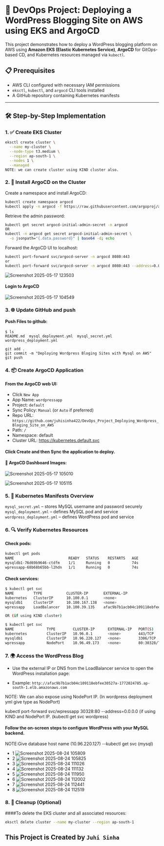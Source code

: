 # 🚀 DevOps Project: Deploying a WordPress Blogging Site on AWS using EKS and ArgoCD

This project demonstrates how to deploy a WordPress blogging platform on AWS using **Amazon EKS (Elastic Kubernetes Service)**, **ArgoCD** for GitOps-based CD, and Kubernetes resources managed via `kubectl`.

## 📋 Prerequisites

- AWS CLI configured with necessary IAM permissions  
- `eksctl`, `kubectl`, and `argocd` CLI tools installed  
- A GitHub repository containing Kubernetes manifests  

---

## 🛠️ Step-by-Step Implementation

### 1. ✅ Create EKS Cluster

```bash
eksctl create cluster \
  --name my-cluster \
  --node-type t3.medium \
  --region ap-south-1 \
  --nodes 1 \
  --managed
NOTE: we can create cluster using KIND cluster also.
```

### 2. 🚀 Install ArgoCD on the Cluster
Create a namespace and install ArgoCD:
``` bash
kubectl create namespace argocd
kubectl apply -n argocd -f https://raw.githubusercontent.com/argoproj/argo-cd/stable/manifests/install.yaml
```
Retrieve the admin password:
```bash
kubectl get secret argocd-initial-admin-secret -n argocd
OR
kubectl -n argocd get secret argocd-initial-admin-secret \
  -o jsonpath="{.data.password}" | base64 -d; echo
```
Forward the ArgoCD UI to localhost:
```bash
kubectl port-forward svc/argocd-server -n argocd 8080:443
or
kubectl port-forward svc/argocd-server -n argocd 8080:443 --address=0.0.0.0
```
![Screenshot 2025-05-17 123503](https://github.com/user-attachments/assets/23cd4539-4053-4c78-b706-4dc9f644586b)

#### Login to ArgoCD
![Screenshot 2025-05-17 104549](https://github.com/user-attachments/assets/e580319b-ed6e-4a9f-90fe-d6485be83ed0)

### 3. 🌐 Update GitHub and push
#### Push Files to github: 
```
$ ls
README.md  mysql_deployment.yml  mysql_secret.yml  wordpress_deployment.yml

git add .
git commit -m "Deploying Wordpress Bloging Sites with Mysql on AWS"
git push
```

### 4. 📦 Create ArgoCD Application
#### From the ArgoCD web UI:
- Click `New App`
- App Name: `wordpressapp`
- Project: `default`
- Sync Policy: `Manual` (or `Auto` if preferred)
- Repo URL: `https://github.com/juhisinha422/DevOps_Project_Deploying_Wordpress_Bloging_Site_on_AWS`
- Path: `/`
- Namespace: default
- Cluster URL: https://kubernetes.default.svc
#### Click Create and then Sync the application to deploy.  

#### 🚀 ArgoCD Dashboard Images:
![Screenshot 2025-05-17 105010](https://github.com/user-attachments/assets/f13637a3-8ea3-4b53-af9d-836f814a3416)

![Screenshot 2025-05-17 105115](https://github.com/user-attachments/assets/2e576601-d3ce-4dae-8118-ea840dd37e9d)


### 5. 🧱 Kubernetes Manifests Overview
 
`mysql_secret.yml` – stores MySQL username and password securely  
`mysql_deployment.yml` – defines MySQL pod and service  
`wordpress_deployment.yml` – defines WordPress pod and service

### 6. 🔍 Verify Kubernetes Resources
#### Check pods:
```bash
kubectl get pods
NAME                         READY   STATUS    RESTARTS   AGE
mysqldb1-76d69b9646-ctdfm    1/1     Running   0          74s
wpressapp-68b68b65bb-l2hdn   1/1     Running   0          74s
```
#### Check services:
```bash
$ kubectl get svc
NAME         TYPE           CLUSTER-IP       EXTERNAL-IP                                                                PORT(S)        AGE
kubernetes   ClusterIP      10.100.0.1       <none>                                                                     443/TCP        2m23s
mysqldb1     ClusterIP      10.100.167.138   <none>                                                                     3306/TCP       47s
wpressapp    LoadBalancer   10.100.39.135    afac9b7b1acb04c109118ebfee30527a-1772024785.ap-south-1.elb.amazonaws.com   80:31034/TCP   47s

OR (if using KIND cluster)

$ kubectl get svc
NAME               TYPE        CLUSTER-IP      EXTERNAL-IP   PORT(S)          AGE
kubernetes         ClusterIP   10.96.0.1       <none>        443/TCP          155m
mysqldb1           ClusterIP   10.96.220.127   <none>        3306/TCP         55m
wpressapp          NodePort    10.96.49.173    <none>        80:30328/TCP     80s

```

### 7. 🌍 Access the WordPress Blog
- Use the external IP or DNS from the LoadBalancer service to open the WordPress installation page:

- Example:
`http://afac9b7b1acb04c109118ebfee30527a-1772024785.ap-south-1.elb.amazonaws.com`

NOTE: We can also expose using NodePort IP. (In wordpress deployment yml give type as NodePort)

 kubectl port-forward svc/wpressapp 30328:80 --address=0.0.0.0 (if using KIND and NodePort IP. (kubectl get svc wordpress)

#### Follow the on-screen steps to configure WordPress with your MySQL backend.

NOTE:Give database host name (10.96.220.127) --kubectl get svc (mysql)
- 1 ![Screenshot 2025-08-24 105809](https://github.com/user-attachments/assets/c164707f-87c4-4b85-9c0d-9bfbb85f15fd)
- 2 ![Screenshot 2025-08-24 105825](https://github.com/user-attachments/assets/5e3aecac-a097-4b9b-a6a1-e6bd37fad15e)
- 3 ![Screenshot 2025-08-24 111026](https://github.com/user-attachments/assets/ecc1dcd5-e451-4522-8dae-271cb1bfa844)
- 4 ![Screenshot 2025-08-24 111132](https://github.com/user-attachments/assets/75df3787-462e-4c14-bd37-8bc955e5b33e)
- 5 ![Screenshot 2025-08-24 111950](https://github.com/user-attachments/assets/fde463c6-a6df-4a07-9869-9739fa587b90)
- 6 ![Screenshot 2025-08-24 112002](https://github.com/user-attachments/assets/289deaa8-9d6d-442e-9970-a0795850682d)
- 7 ![Screenshot 2025-08-24 112441](https://github.com/user-attachments/assets/be20fcbb-8a4a-4fb3-b048-e8337f11c30d)
- 8 ![Screenshot 2025-08-24 112519](https://github.com/user-attachments/assets/7e0aa8f3-239e-4023-afdf-1586dca81b26)


### 8. 🧹 Cleanup (Optional)
####To delete the EKS cluster and all associated resources:

```bash
eksctl delete cluster --name my-cluster --region ap-south-1
```
## This Project is Created by `Juhi Sinha`
